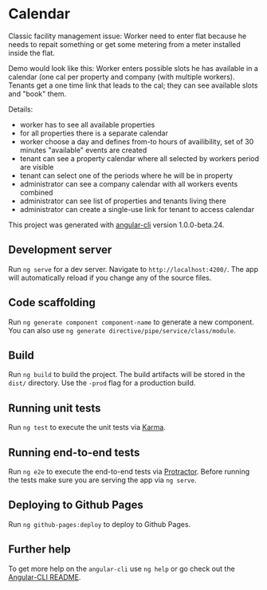# Calendar

Classic facility management issue:
   Worker need to enter flat because he needs to repait something or
   get some metering from a meter installed inside the flat.

Demo would look like this:
   Worker enters possible slots he has available in a calendar (one cal per property and company (with multiple workers). Tenants get a one time link that leads to the cal; they can see available slots and "book" them.

Details:
  - worker has to see all available properties
  - for all properties there is a separate calendar
  - worker choose a day and defines from-to hours of availibility, set of 30 minutes "available" events are created
  - tenant can see a property calendar where all selected by workers period are visible
  - tenant can select one of the periods where he will be in property
  - administrator can see a company calendar with all workers events combined
  - administrator can see list of properties and tenants living there
  - administrator can create a single-use link for tenant to access calendar


This project was generated with [angular-cli](https://github.com/angular/angular-cli) version 1.0.0-beta.24.

## Development server
Run `ng serve` for a dev server. Navigate to `http://localhost:4200/`. The app will automatically reload if you change any of the source files.

## Code scaffolding

Run `ng generate component component-name` to generate a new component. You can also use `ng generate directive/pipe/service/class/module`.

## Build

Run `ng build` to build the project. The build artifacts will be stored in the `dist/` directory. Use the `-prod` flag for a production build.

## Running unit tests

Run `ng test` to execute the unit tests via [Karma](https://karma-runner.github.io).

## Running end-to-end tests

Run `ng e2e` to execute the end-to-end tests via [Protractor](http://www.protractortest.org/).
Before running the tests make sure you are serving the app via `ng serve`.

## Deploying to Github Pages

Run `ng github-pages:deploy` to deploy to Github Pages.

## Further help

To get more help on the `angular-cli` use `ng help` or go check out the [Angular-CLI README](https://github.com/angular/angular-cli/blob/master/README.md).
